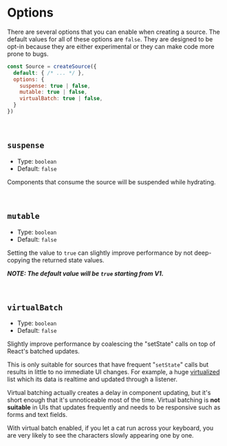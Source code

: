 # Options
There are several options that you can enable when creating a source. The default values for all of these options are `false`. They are designed to be opt-in because they are either experimental or they can make code more prone to bugs.

```js
const Source = createSource({
  default: { /* ... */ },
  options: {
    suspense: true | false,
    mutable: true | false,
    virtualBatch: true | false,
  }
})
```

<br/>

## `suspense`
* Type: `boolean`
* Default: `false`

Components that consume the source will be suspended while hydrating.

<br/>

## `mutable`
* Type: `boolean`
* Default: `false`

Setting the value to `true` can slightly improve performance by not deep-copying the returned state values.

***NOTE: The default value will be `true` starting from V1.***

<br/>

## `virtualBatch`
* Type: `boolean`
* Default: `false`

Slightly improve performance by coalescing the "setState" calls on top of React's batched updates.

This is only suitable for sources that have frequent "`setState`" calls but results in little to no immediate UI changes. For example, a huge [virtualized](http://react-window.now.sh) list which its data is realtime and updated through a listener.

Virtual batching actually creates a delay in component updating, but it's short enough that it's unnoticeable most of the time. Virtual batching is **not suitable** in UIs that updates frequently and needs to be responsive such as forms and text fields.

With virtual batch enabled, if you let a cat run across your keyboard, you are very likely to see the characters slowly appearing one by one.

<br/>
